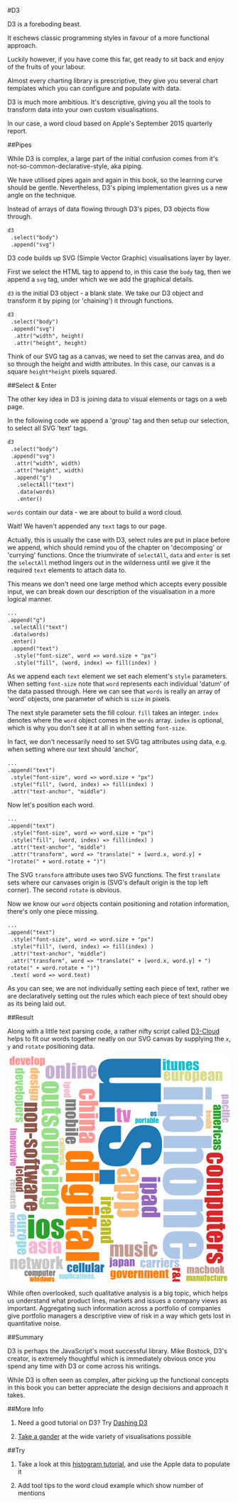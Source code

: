#D3

D3 is a foreboding beast.

It eschews classic programming styles in favour of a more functional approach.

Luckily however, if you have come this far, get ready to sit back and enjoy of the fruits of your labour.

Almost every charting library is prescriptive, they give you several chart templates which you can configure and populate with data.

D3 is much more ambitious. It's descriptive, giving you all the tools to transform data into your own custom visualisations.

In our case, a word cloud based on Apple's September 2015 quarterly report.

##Pipes

While D3 is complex, a large part of the initial confusion comes from it's not-so-common-declarative-style, aka piping.

We have utilised pipes again and again in this book, so the learning curve should be gentle. Nevertheless, D3's piping implementation gives us a new angle on the technique.

Instead of arrays of data flowing through D3's pipes, D3 objects flow through. 

~~~~~~~~
d3
 .select("body")
 .append("svg")
~~~~~~~~

D3 code builds up SVG (Simple Vector Graphic) visualisations layer by layer. 

First we select the HTML tag to append to, in this case the `body` tag, then we append a `svg` tag, under which we we add the graphical details.

`d3` is the initial D3 object - a blank slate. We take our D3 object and transform it by piping (or 'chaining') it through functions.

~~~~~~~~
d3
 .select("body")
 .append("svg")
  .attr("width", height)
  .attr("height", height)
~~~~~~~~

Think of our SVG tag as a canvas, we need to set the canvas area, and do so through the height and width attributes. In this case, our canvas is a square `height*height` pixels squared.

##Select & Enter

The other key idea in D3 is joining data to visual elements or tags on a web page.

In the following code we append a 'group' tag and then setup our selection, to select all SVG 'text' tags.

~~~~~~~~
d3
 .select("body")
 .append("svg")
  .attr("width", width)
  .attr("height", width)
  .append("g")
   .selectAll("text")
   .data(words)
   .enter()
~~~~~~~~

`words` contain our data - we are about to build a word cloud.

Wait! We haven't appended any `text` tags to our page.

Actually, this is usually the case with D3, select rules are put in place before we append, which should remind you of the chapter on 'decomposing' or 'currying' functions. Once the triumvirate of `selectAll`, `data` and `enter` is set the `selectAll` method lingers out in the wilderness until we give it the required `text` elements to attach data to.

This means we don't need one large method which accepts every possible input, we can break down our description of the visualisation in a more logical manner.

~~~~~~~~
...
.append("g")
 .selectAll("text")
 .data(words)
 .enter()
 .append("text")
  .style("font-size", word => word.size + "px")
  .style("fill", (word, index) => fill(index) )
~~~~~~~~

As we append each `text` element we set each element's `style` parameters. When setting `font-size` note that `word` represents each individual 'datum' of the data passed through. Here we can see that `words` is really an array of 'word' objects, one parameter of which is `size` in pixels.

The next style parameter sets the fill colour. `fill` takes an integer. `index` denotes where the `word` object comes in the `words` array. `index` is optional, which is why you don't see it at all in when setting `font-size`.

In fact, we don't necessarily need to set SVG tag attributes using data, e.g. when setting where our text should 'anchor',

~~~~~~~~
...
.append("text")
 .style("font-size", word => word.size + "px")
 .style("fill", (word, index) => fill(index) )
 .attr("text-anchor", "middle")
~~~~~~~~

Now let's position each word.

~~~~~~~~
...
.append("text")
 .style("font-size", word => word.size + "px")
 .style("fill", (word, index) => fill(index) )
 .attr("text-anchor", "middle")
 .attr("transform", word => "translate(" + [word.x, word.y] + ")rotate(" + word.rotate + ")")
~~~~~~~~

The SVG `transform` attribute uses two SVG functions. The first `translate` sets where our canvases origin is (SVG's default origin is the top left corner). The second `rotate` is obvious.

Now we know our `word` objects contain positioning and rotation information, there's only one piece missing.

~~~~~~~~
...
.append("text")
 .style("font-size", word => word.size + "px")
 .style("fill", (word, index) => fill(index) )
 .attr("text-anchor", "middle")
 .attr("transform", word => "translate(" + [word.x, word.y] + ") rotate(" + word.rotate + ")")
 .text( word => word.text)
~~~~~~~~

As you can see, we are not individually setting each piece of text, rather we are declaratively setting out the rules which each piece of text should obey as its being laid out.

##Result

Along with a little text parsing code, a rather nifty script called [D3-Cloud](https://github.com/jasondavies/d3-cloud) helps to fit our words together neatly on our SVG canvas by supplying the `x`, `y` and `rotate` positioning data.

![Apple Word Cloud](images/10_apple_word_cloud.png)

While often overlooked, such qualitative analysis is a big topic, which helps us understand what product lines, markets and issues a company views as important. Aggregating such information across a portfolio of companies give portfolio managers a descriptive view of risk in a way which gets lost in quantitative noise.

##Summary

D3 is perhaps the JavaScript's most successful library. Mike Bostock, D3's creator, is extremely thoughtful which is immediately obvious once you spend any time with D3 or come across his writings.

While D3 is often seen as complex, after picking up the functional concepts in this book you can better appreciate the design decisions and approach it takes.

##More Info

1) Need a good tutorial on D3? Try [Dashing D3](https://www.dashingd3js.com/table-of-contents)

2) [Take a gander](https://github.com/mbostock/d3/wiki/Gallery) at the wide variety of visualisations possible

##Try

1) Take a look at this [histogram tutorial](http://bl.ocks.org/mbostock/3048450), and use the Apple data to populate it

2) Add tool tips to the word cloud example which show number of mentions